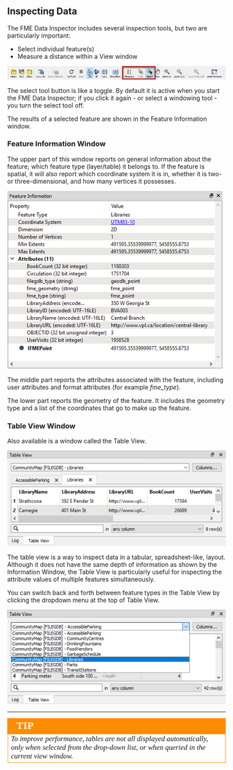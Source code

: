 ## Inspecting Data ##

The FME Data Inspector includes several inspection tools, but two are particularly important:

- Select individual feature(s)
- Measure a distance within a View window

![](./Images/Img1.036.DIQueryTools.png)

The select tool button is like a toggle. By default it is active when you start the FME Data Inspector; if you click it again - or select a windowing tool - you turn the select tool off.

The results of a selected feature are shown in the Feature Information window.

### Feature Information Window ###
The upper part of this window reports on general information about the feature; which feature type (layer/table) it belongs to. If the feature is spatial, it will also report which coordinate system it is in, whether it is two- or three-dimensional, and how many vertices it possesses.

![](./Images/Img1.030.DataInspectorFeatureInformation.png)

The middle part reports the attributes associated with the feature, including user attributes and format attributes (for example *fme_type*).

The lower part reports the geometry of the feature. It includes the geometry type and a list of the coordinates that go to make up the feature.

### Table View Window ###
Also available is a window called the Table View.

![](./Images/Img1.031.DataInspectorTableView.png)

The table view is a way to inspect data in a tabular, spreadsheet-like, layout. Although it does not have the same depth of information as shown by the Information Window, the Table View is particularly useful for inspecting the attribute values of multiple features simultaneously.

You can switch back and forth between feature types in the Table View by clicking the dropdown menu at the top of Table View.

![](./Images/Img1.032.DataInspectorTableViewSwitch.png)

---

<!--Tip Section-->

<table style="border-spacing: 0px">
<tr>
<td style="vertical-align:middle;background-color:darkorange;border: 2px solid darkorange">
<i class="fa fa-info-circle fa-lg fa-pull-left fa-fw" style="color:white;padding-right: 12px;vertical-align:text-top"></i>
<span style="color:white;font-size:x-large;font-weight: bold;font-family:serif">TIP</span>
</td>
</tr>

<tr>
<td style="border: 1px solid darkorange">
<span style="font-family:serif; font-style:italic; font-size:larger">
To improve performance, tables are not all displayed automatically, only when selected from the drop-down list, or when queried in the current view window.
</span>
</td>
</tr>
</table>
